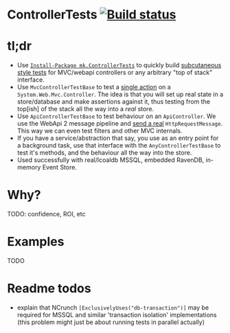 # ControllerTests [![Build status](https://ci.appveyor.com/api/projects/status/bii5w35ktguwd29u?svg=true)](https://ci.appveyor.com/project/cottsak/controllertests)

# tl;dr

* Use [`Install-Package mk.ControllerTests`](https://www.nuget.org/packages/mk.ControllerTests/) to quickly build [subcutaneous style tests](http://martinfowler.com/bliki/SubcutaneousTest.html) for MVC/webapi controllers or any arbitrary "top of stack" interface.
* Use `MvcControllerTestBase` to test a [single action](https://github.com/cottsak/ControllerTests/blob/master/ControllerTests.Tests/HomeControllerTests.cs#L47) on a `System.Web.Mvc.Controller`. The idea is that you will set up real state in a store/database and make assertions against it, thus testing from the top[ish] of the stack all the way into a *real* store.
* Use `ApiControllerTestBase` to test behaviour on an `ApiController`. We use the WebApi 2 message pipeline and [send a real](https://github.com/cottsak/ControllerTests/blob/master/ControllerTests.Tests/DeleteICControllerTests.cs#L50) `HttpRequestMessage`. This way we can even test filters and other MVC internals.
* If you have a service/abstraction that say, you use as an entry point for a background task, use that interface with the `AnyControllerTestBase` to test it's methods, and the behaviour all the way into the store.
* Used successfully with real/lcoaldb MSSQL, embedded RavenDB, in-memory Event Store.

# Why?

TODO: confidence, ROI, etc

# Examples

TODO

# Readme todos

* explain that NCrunch `[ExclusivelyUses("db-transaction")]` may be required for MSSQL and similar 'transaction isolation' implementations (this problem might just be about running tests in parallel actually)

